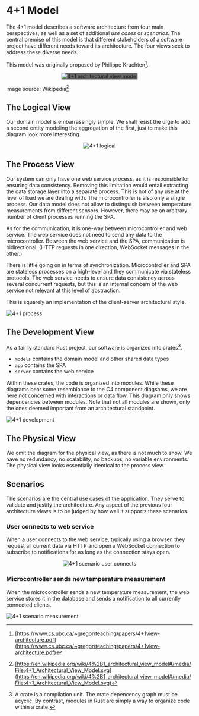 # 4+1 Model

The 4+1 model describes a software architecture from four main perspectives,
as well as a set of additional *use cases* or *scenarios*.
The central premise of this model is that different stakeholders
of a software project have different needs toward its architecture.
The four views seek to address these diverse needs.

This model was originally proposed by Philippe Kruchten[^1].

<div style="display: flex; flex-direction: row">
    <div style="flex-grow: 1" ></div>
    <img
        alt="4+1 architectural view model"
        src="./assets/4+1_Architectural_View_Model.png"
        style="max-width: 35em; background-color: #666"
    />
    <div style="flex-grow: 1" ></div>
</div>

image source: Wikipedia[^2]

## The Logical View

Our domain model is embarrassingly simple.
We shall resist the urge to add a second entity
modeling the aggregation of the first,
just to make this diagram look more interesting.

<div style="display: flex; flex-direction: row">
    <div style="flex-grow: 1" ></div>
    <img
        alt="4+1 logical"
        src="./assets/gen/4plus1_logical.svg"
        style="max-width: 25em"
    />
    <div style="flex-grow: 1" ></div>
</div>

## The Process View

Our system can only have one web service process,
as it is responsible for ensuring data consistency.
Removing this limitation would entail extracting the data storage layer
into a separate process.
This is not of any use at the level of load we are dealing with.
The microcontroller is also only a single process.
Our data model does not allow to distinguish between
temperature measurements from different sensors.
However, there may be an arbitrary number of client processes running the SPA.

As for the communication, it is one-way between microcontroller and web service.
The web service does not need to send any data to the microcontroller.
Between the web service and the SPA, communication is bidirectional.
(HTTP requests in one direction, WebSocket messages in the other.)

There is little going on in terms of synchronization.
Microcontroller and SPA are stateless processes on a high-level
and they communicate via stateless protocols.
The web service needs to ensure data consistency across several concurrent
requests, but this is an internal concern of the web service not relevant
at this level of abstraction.

This is squarely an implementation of the client-server architectural style.

![4+1 process](./assets/gen/4plus1_process.svg)

## The Development View

As a fairily standard Rust project, our software is organized into crates[^3].
- `models` contains the domain model and other shared data types
- `app` contains the SPA
- `server` contains the web service

Within these crates, the code is organized into modules.
While these diagrams bear some resemblance to the C4 component diagsams,
we are here not concerned with interactions or data flow.
This diagram only shows depencencies between modules.
Note that not all modules are shown,
only the ones deemed important from an architectural standpoint.

![4+1 development](./assets/gen/4plus1_development.svg)

## The Physical View

We omit the diagram for the physical view, as there is not much to show.
We have no redundancy, no scalability, no backups, no variable environments.
The physical view looks essentially identical to the process view.

## Scenarios

The scenarios are the central use cases of the application.
They serve to validate and justify the architecture.
Any aspect of the previous four architecture views
is to be judged by how well it supports these scenarios.

### User connects to web service

When a user connects to the web service, typically using a browser,
they request all current data via HTTP and open a WebSocket connection
to subscribe to notifications for as long as the connection stays open.

<div style="display: flex; flex-direction: row">
    <div style="flex-grow: 1" ></div>
    <img
        alt="4+1 scenario user connects"
        src="./assets/gen/4plus1_scenario_user_connects.svg"
        style="max-width: 30em"
    />
    <div style="flex-grow: 1" ></div>
</div>

### Microcontroller sends new temperature measurement

When the microcontroller sends a new temperature measurement,
the web service stores it in the database and sends a notification
to all currently connected clients.

![4+1 scenario measurement](./assets/gen/4plus1_scenario_measurement.svg)

[^1]: [https://www.cs.ubc.ca/~gregor/teaching/papers/4+1view-architecture.pdf](https://www.cs.ubc.ca/~gregor/teaching/papers/4+1view-architecture.pdf)

[^2]: [https://en.wikipedia.org/wiki/4%2B1_architectural_view_model#/media/File:4+1_Architectural_View_Model.svg](https://en.wikipedia.org/wiki/4%2B1_architectural_view_model#/media/File:4+1_Architectural_View_Model.svg)

[^3]: A crate is a compilation unit. The crate depencency graph must be acyclic.
      By contrast, modules in Rust are simply a way to organize code within a crate.
